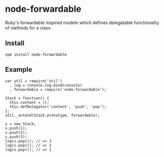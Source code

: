 node-forwardable
================

Ruby's forwardable inspired modele which defines delegatable functionality of methods for a class.

## Install
    npm install node-forwardable

## Example

    var util = require('util')
      , log = console.log.bind(console)
      , forwardable = require('node-forwardable');

    Stack = function() {
      this.content = [];
      this.defDelegator('content', 'push', 'pop');
    };
    util._extend(Stack.prototype, forwardable);
    
    s = new Stack;
    s.push(1);
    s.push(2);
    s.push(3);
    log(s.pop()); // => 3
    log(s.pop()); // => 2
    log(s.pop()); // => 1
    
